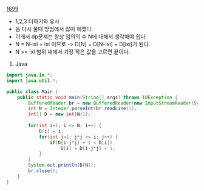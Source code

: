 [1699](https://www.acmicpc.net/problem/1699)

- 1,2,3 더하기와 유사
- 음 다시 풀때 방법에서 많이 헤맸다.
- 이래서 dp문제는 항상 임의의 수 N에 대해서 생각해야 쉽다.
- N = N-ixi + ixi 이므로 -> D[N] = D[N-ixi] + D[ixi]가 된다.
- N >= ixi 범위 내에서 가장 작은 값을 고르면 끝이다.

1. Java
```java
import java.io.*;
import java.util.*;

public class Main {
	public static void main(String[] args) throws IOException {
		BufferedReader br = new BufferedReader(new InputStreamReader(System.in));
		int N = Integer.parseInt(br.readLine());
		int[] D = new int[N+1];
		
		for(int i=1; i <= N; i++) {
			D[i] = i;
			for(int j=1; j*j <= i; j++) {
				if(D[i-j*j] + 1 < D[i])
					D[i] = D[i-j*j] + 1;
			}
		}
		System.out.println(D[N]);
		br.close();
	}
}
```

